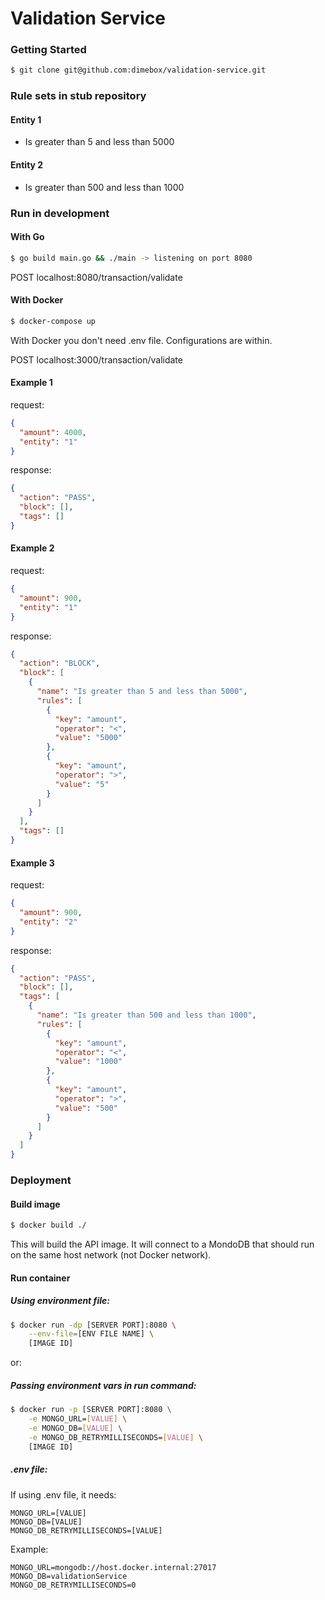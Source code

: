 # Validation Service

### Getting Started

```bash
$ git clone git@github.com:dimebox/validation-service.git
```

### Rule sets in stub repository

#### Entity 1

- Is greater than 5 and less than 5000

#### Entity 2

- Is greater than 500 and less than 1000

### Run in development

#### With Go

```bash
$ go build main.go && ./main -> listening on port 8080
```

POST localhost:8080/transaction/validate

#### With Docker

```bash
$ docker-compose up
```

With Docker you don't need .env file. Configurations are within.

POST localhost:3000/transaction/validate

#### Example 1

request:

```json
{
  "amount": 4000,
  "entity": "1"
}
```

response:

```json
{
  "action": "PASS",
  "block": [],
  "tags": []
}
```

#### Example 2

request:

```json
{
  "amount": 900,
  "entity": "1"
}
```

response:

```json
{
  "action": "BLOCK",
  "block": [
    {
      "name": "Is greater than 5 and less than 5000",
      "rules": [
        {
          "key": "amount",
          "operator": "<",
          "value": "5000"
        },
        {
          "key": "amount",
          "operator": ">",
          "value": "5"
        }
      ]
    }
  ],
  "tags": []
}
```

#### Example 3

request:

```json
{
  "amount": 900,
  "entity": "2"
}
```

response:

```json
{
  "action": "PASS",
  "block": [],
  "tags": [
    {
      "name": "Is greater than 500 and less than 1000",
      "rules": [
        {
          "key": "amount",
          "operator": "<",
          "value": "1000"
        },
        {
          "key": "amount",
          "operator": ">",
          "value": "500"
        }
      ]
    }
  ]
}
```

### Deployment

#### Build image

```bash
$ docker build ./
```

This will build the API image. It will connect to a MondoDB that should run on the same host network (not Docker network).

#### Run container

##### Using environment file:

```bash
$ docker run -dp [SERVER PORT]:8080 \
	--env-file=[ENV FILE NAME] \
	[IMAGE ID]
```

or:

##### Passing environment vars in run command:

```bash
$ docker run -p [SERVER PORT]:8080 \
	-e MONGO_URL=[VALUE] \
	-e MONGO_DB=[VALUE] \
	-e MONGO_DB_RETRYMILLISECONDS=[VALUE] \
	[IMAGE ID]
```

##### .env file:

If using .env file, it needs:

```text
MONGO_URL=[VALUE]
MONGO_DB=[VALUE]
MONGO_DB_RETRYMILLISECONDS=[VALUE]
```

Example:

```text
MONGO_URL=mongodb://host.docker.internal:27017
MONGO_DB=validationService
MONGO_DB_RETRYMILLISECONDS=0
```
